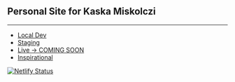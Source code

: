 ## Personal Site for Kaska Miskolczi
---

* [Local Dev](http://192.168.1.80:8080)
* [Staging](https://kaska.netlify.app)
* [Live -> COMING SOON](#)
* [Inspirational](https://waynethursby.com/posts/turning-netlify-cms-up-to-eleventy/)

[![Netlify Status](https://api.netlify.com/api/v1/badges/8606c3da-ffb8-4c76-a6ef-37fa136a9fb0/deploy-status)](https://app.netlify.com/sites/gifted-swanson-223fa4/deploys)